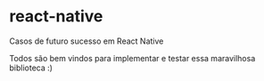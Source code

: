 # react-native
Casos de futuro sucesso em React Native

Todos são bem vindos para implementar e testar essa maravilhosa biblioteca :)
